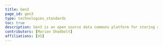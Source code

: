 ```yaml
---
title: Gen3
page_id: gen3
type: technologies_standards
toc: true
description: Gen3 is an open source data commons platform for storing and sharing omics data.
contributors: [Marion Shadbolt]
affiliations: [US]
---
```


